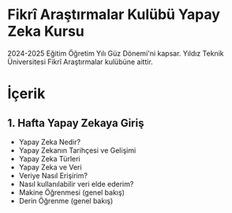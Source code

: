 # Fikrî Araştırmalar Kulübü Yapay Zeka Kursu
2024-2025 Eğitim Öğretim Yılı Güz Dönemi'ni kapsar. Yıldız Teknik Üniversitesi Fikrî Araştırmalar kulübüne aittir.

# İçerik

## 1. Hafta Yapay Zekaya Giriş
* Yapay Zeka Nedir?
* Yapay Zekanın Tarihçesi ve Gelişimi
* Yapay Zeka Türleri
* Yapay Zeka ve Veri
* Veriye Nasıl Erişirim?
* Nasıl kullanılabilir veri elde ederim?
* Makine Öğrenmesi (genel bakış)
* Derin Öğrenme (genel bakış)